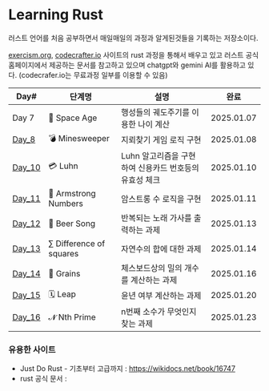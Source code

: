 # Learning Rust

러스트 언어를 처음 공부하면서 매일매일의 과정과 알게된것들을 기록하는 저장소이다.

[exercism.org](https://exercism.org/tracks/rust "exercism.org"), [codecrafter.io](https://app.codecrafters.io/catalog, "codecrafter.io") 사이트의 rust 과정을 통해서 배우고 있고 러스트 공식 홈페이지에서 제공하는 문서를 참고하고 있으며 chatgpt와 gemini AI를 활용하고 있다. (codecrafer.io는 무료과정 일부를 이용할 수 있음)

| Day#                                      | 단계명                     | 설명                               | 완료         |
| ----------------------------------------- | ----------------------- | -------------------------------- | ---------- |
| Day 7                                     | 🚀 Space Age            | 행성들의 궤도주기를 이용한 나이 계산             | 2025.01.07 |
| [Day_8](Day_8_Minesweeper.md)             | 💣 Minesweeper          | 지뢰찾기 게임 로직 구현                    | 2025.01.08 |
| [Day_10](Day_10_Luhn.md)                  | 💳 Luhn                 | Luhn 알고리즘을 구현하여 신용카드 번호등의 유효성 체크 | 2025.01.10 |
| [Day_11](Day_11_Armstrong_Numbers.md)     | 🔢 Armstrong Numbers    | 암스트롱 수 로직을 구현                    | 2025.01.11 |
| [Day_12](Day_12_Beer_Song.md)             | 🍺 Beer Song            | 반복되는 노래 가사를 출력하는 과제              | 2025.01.13 |
| [Day_13](Day_13_Difference_of_squares.md) | ∑ Difference of squares | 자연수의 합에 대한 과제                    | 2025.01.14 |
| [Day_14](Day_14_Grains.md)                | 🌾 Grains               | 체스보드상의 밀의 개수를 계산하는 과제            | 2025.01.16 |
| [Day_15](Day_15_Leap.md)                  | 🗓 Leap                 | 윤년 여부 계산하는 과제                    | 2025.01.20 |
| [Day_16](Day_16_Nth_Prime.md)             | 𝓝 Nth Prime            | n번째 소수가 무엇인지 찾는 과제               | 2025.01.23 |

### 유용한 사이트

- Just Do Rust - 기초부터 고급까지 : https://wikidocs.net/book/16747 
- rust 공식 문서 : 



